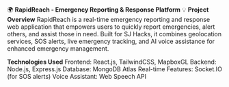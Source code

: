 🌍 **RapidReach - Emergency Reporting & Response Platform**
💡 **Project Overview**
RapidReach is a real-time emergency reporting and response web application that empowers users to quickly report emergencies, alert others, and assist those in need. Built for SJ Hacks, it combines geolocation services, SOS alerts, live emergency tracking, and AI voice assistance for enhanced emergency management.

**Technologies Used**
Frontend: React.js, TailwindCSS, MapboxGL
Backend: Node.js, Express.js
Database: MongoDB Atlas
Real-time Features: Socket.IO (for SOS alerts)
Voice Assistant: Web Speech API
